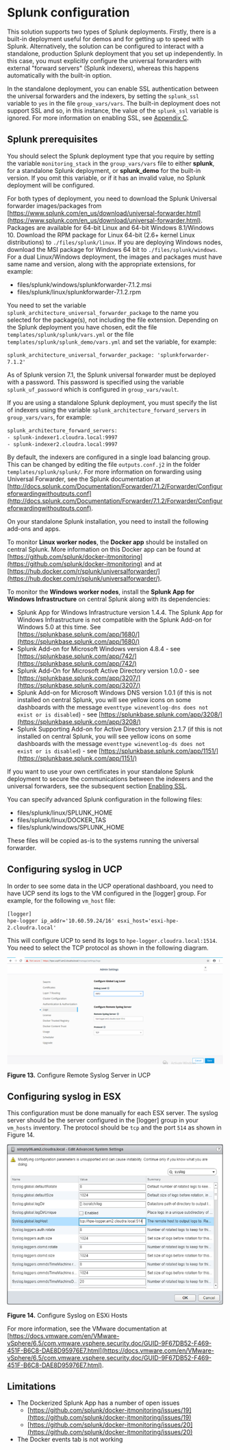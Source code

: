 # Splunk configuration

This solution supports two types of Splunk deployments. Firstly, there is a built-in deployment useful for demos and for getting up to speed with Splunk. Alternatively, the solution can be configured to interact with a standalone, production Splunk deployment that you set up independently. In this case, you must explicitly configure the universal forwarders with external "forward servers" (Splunk indexers), whereas this happens automatically with the built-in option.

In the standalone deployment, you can enable SSL authentication between the universal forwarders and the indexers, by setting the `splunk_ssl` variable to `yes` in the file `group_vars/vars`. The built-in deployment does not support SSL and so, in this instance, the value of the `splunk_ssl` variable is ignored. For more information on enabling SSL, see [Appendix C](#).

## Splunk prerequisites

You should select the Splunk deployment type that you require by setting the variable `monitoring_stack` in the `group_vars/vars` file to either **splunk**, for a standalone Splunk deployment, or **splunk_demo** for the built-in version. If you omit this variable, or if it has an invalid value, no Splunk deployment will be configured.

For both types of deployment, you need to download the Splunk Universal forwarder images/packages from [https://www.splunk.com/en_us/download/universal-forwarder.html](https://www.splunk.com/en_us/download/universal-forwarder.html). Packages are available for 64-bit Linux and 64-bit Windows 8.1/Windows 10. Download the RPM package for Linux 64-bit (2.6+ kernel Linux distributions) to `./files/splunk/linux`. If you are deploying Windows nodes, download the MSI package for Windows 64 bit to `./files/splunk/windows`. For a dual Linux/Windows deployment, the images and packages must have same name and version, along with the appropriate extensions, for example:

-   files/splunk/windows/splunkforwarder-7.1.2.msi
-   files/splunk/linux/splunkforwarder-7.1.2.rpm

You need to set the variable `splunk_architecture_universal_forwarder_package` to the name you selected for the package(s), not including the file extension. Depending on the Splunk deployment you have chosen, edit the file `templates/splunk/splunk/vars.yml` or the file `templates/splunk/splunk_demo/vars.yml` and set the variable, for example:

```
splunk_architecture_universal_forwarder_package: 'splunkforwarder-7.1.2'

```

As of Splunk version 7.1, the Splunk universal forwarder must be deployed with a password. This password is specified using the variable `splunk_uf_password` which is configured in `group_vars/vault`.

If you are using a standalone Splunk deployment, you must specify the list of indexers using the variable `splunk_architecture_forward_servers` in `group_vars/vars`, for example:

```
splunk_architecture_forward_servers:
- splunk-indexer1.cloudra.local:9997
- splunk-indexer2.cloudra.local:9997
```

By default, the indexers are configured in a single load balancing group. This can be changed by editing the file `outputs.conf.j2` in the folder `templates/splunk/splunk/`. For more information on forwarding using Universal Forwarder, see the Splunk documentation at [http://docs.splunk.com/Documentation/Forwarder/7.1.2/Forwarder/Configureforwardingwithoutputs.conf](http://docs.splunk.com/Documentation/Forwarder/7.1.2/Forwarder/Configureforwardingwithoutputs.conf).

On your standalone Splunk installation, you need to install the following add-ons and apps.

To monitor **Linux worker nodes**, the **Docker app** should be installed on central Splunk. More information on this Docker app can be found at [https://github.com/splunk/docker-itmonitoring](https://github.com/splunk/docker-itmonitoring) and at [https://hub.docker.com/r/splunk/universalforwarder/](https://hub.docker.com/r/splunk/universalforwarder/).

To monitor the **Windows worker nodes**, install the **Splunk App for Windows Infrastructure** on central Splunk along with its dependencies:

-   Splunk App for Windows Infrastructure version 1.4.4. The Splunk App for Windows Infrastructure is not compatible with the Splunk Add-on for Windows 5.0 at this time. See [https://splunkbase.splunk.com/app/1680/](https://splunkbase.splunk.com/app/1680/)
-   Splunk Add-on for Microsoft Windows version 4.8.4 - see [https://splunkbase.splunk.com/app/742/](https://splunkbase.splunk.com/app/742/)
-   Splunk Add-On for Microsoft Active Directory version 1.0.0 - see [https://splunkbase.splunk.com/app/3207/](https://splunkbase.splunk.com/app/3207/)
-   Splunk Add-on for Microsoft Windows DNS version 1.0.1 (if this is not installed on central Splunk, you will see yellow icons on some dashboards with the message `eventtype wineventlog-dns does not exist or is disabled`) - see [https://splunkbase.splunk.com/app/3208/](https://splunkbase.splunk.com/app/3208/)
-   Splunk Supporting Add-on for Active Directory version 2.1.7 (if this is not installed on central Splunk, you will see yellow icons on some dashboards with the message `eventtype wineventlog-ds does not exist or is disabled`) - see [https://splunkbase.splunk.com/app/1151/](https://splunkbase.splunk.com/app/1151/)

If you want to use your own certificates in your standalone Splunk deployment to secure the communications between the indexers and the universal forwarders, see the subsequent section [Enabling SSL](#).

You can specify advanced Splunk configuration in the following files:

-   files/splunk/linux/SPLUNK_HOME
-   files/splunk/linux/DOCKER_TAS
-   files/splunk/windows/SPLUNK_HOME

These files will be copied as-is to the systems running the universal forwarder.

## Configuring syslog in UCP

In order to see some data in the UCP operational dashboard, you need to have UCP send its logs to the VM configured in the [logger] group. For example, for the following `vm_host` file:

```
[logger]
hpe-logger ip_addr='10.60.59.24/16' esxi_host='esxi-hpe-2.cloudra.local'
```

This will configure UCP to send its logs to `hpe-logger.cloudra.local:1514`. You need to select the TCP protocol as shown in the following diagram.

 ![ "Configure Remote Syslog Server in UCP"][media-ucp-config-syslog-png] 

**Figure 13.** Configure Remote Syslog Server in UCP

## Configuring syslog in ESX

This configuration must be done manually for each ESX server. The syslog server should be the server configured in the [logger] group in your `vm_hosts` inventory. The protocol should be `tcp` and the port `514` as shown in Figure 14.

 ![ "Configure Syslog on ESXi Hosts"][media-esx-config-syslog-png] 

**Figure 14.** Configure Syslog on ESXi Hosts

For more information, see the VMware documentation at [https://docs.vmware.com/en/VMware-vSphere/6.5/com.vmware.vsphere.security.doc/GUID-9F67DB52-F469-451F-B6C8-DAE8D95976E7.html](https://docs.vmware.com/en/VMware-vSphere/6.5/com.vmware.vsphere.security.doc/GUID-9F67DB52-F469-451F-B6C8-DAE8D95976E7.html).

## Limitations

-   The Dockerized Splunk App has a number of open issues
    -   [https://github.com/splunk/docker-itmonitoring/issues/19](https://github.com/splunk/docker-itmonitoring/issues/19)
    -   [https://github.com/splunk/docker-itmonitoring/issues/20](https://github.com/splunk/docker-itmonitoring/issues/20)
-   The Docker events tab is not working


[media-splunk-architecture-png]:<../media/splunk-architecture.png> "Figure 12. Splunk architecture"
[media-ucp-config-syslog-png]:<../media/ucp-config-syslog.png> "Figure 13. Configure Remote Syslog Server in UCP"
[media-esx-config-syslog-png]:<../media/esx-config-syslog.png> "Figure 14. Configure Syslog on ESXi Hosts"
